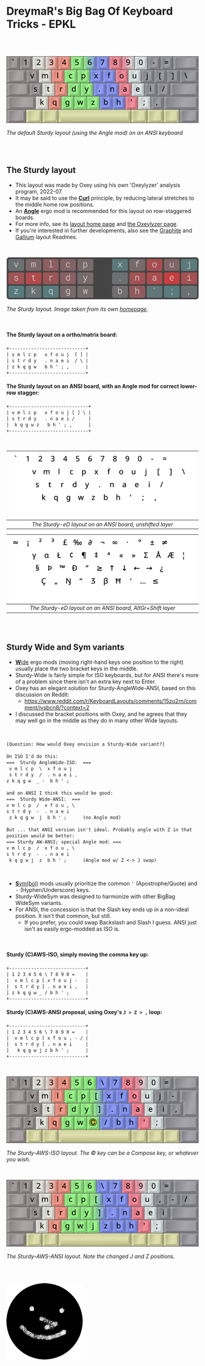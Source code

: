 DreymaR's Big Bag Of Keyboard Tricks - EPKL
===========================================
<br><br>

![Sturdy Angle-ANSI help image](./Sturdy_ANS-A_EPKL.png)

_The default Sturdy layout (using the Angle mod) on an ANSI keyboard_

<br><br>

The Sturdy layout
-----------------
- This layout was made by Oxey using his own 'Oxeylyzer' analysis program, 2022-07.
- It may be said to use the [**Curl**][ErgCrl] principle, by reducing lateral stretches to the middle home row positions.
- An [**Angle**][ErgAWi] ergo mod is recommended for this layout on row-staggered boards.
- For more info, see its [layout home page][LayHom] and [the Oxeylyzer page][AnaHom].
- If you're interested in further developments, also see the [Graphite][GraPKL] and [Gallium][GalPKL] layout Readmes.
<br>

![Sturdy layout image from its web site](./_Res/Sturdy_Web.png)

_The Sturdy layout. Image taken from its own [homepage][LayHom]._

<br>

#### The Sturdy layout on a ortho/matrix board:
```
+----------------------------+
| v m l c p   x f o u j  [ ] |
| s t r d y   . n a e i  / \ |
| z k q g w   b h ' ; ,      |
+----------------------------+
```

#### The Sturdy layout on an ANSI board, with an Angle mod for correct lower-row stagger:
```
+-----------------------------+
| v m l c p   x f o u j [ ] \ |
| s t r d y   . n a e i /     |
|  k q g w z   b h ' ; ,      |
+-----------------------------+
```

<br>

|![EPKL help image for Sturdy-eD on an ANSI board, unshifted layer](./Stu-eD_ANS_Angle/state0.png)|
|   :---:   |
|_The Sturdy-eD layout on an ANSI board, unshifted layer_|

|![EPKL help image for Sturdy-eD on an ANSI board, AltGr+Shift layer](./Stu-eD_ANS_Angle/state7.png)|
|   :---:   |
|_The Sturdy-eD layout on an ANSI board, AltGr+Shift layer_|

<br><br>

Sturdy Wide and Sym variants
----------------------------
- [**W**ide][ErgAWi] ergo mods (moving right-hand keys one position to the right) usually place the two bracket keys in the middle.
- Sturdy-Wide is fairly simple for ISO keyboards, but for ANSI there's more of a problem since there isn't an extra key next to Enter.
- Oxey has an elegant solution for Sturdy-AngleWide-ANSI, based on this discussion on Reddit:
	- https://www.reddit.com/r/KeyboardLayouts/comments/15zu2rn/comment/jysbcn8/?context=2
- I discussed the bracket positions with Oxey, and he agrees that they may well go in the middle as they do in many other Wide layouts.
<br>

	[Question: How would Oxey envision a Sturdy-Wide variant?]
	
	On ISO I'd do this:
	===  Sturdy AngleWide-ISO:  ===
	 v m l c p  \  x f o u j    
	 s t r d y  /  . n a e i ,  
	z k q g w  _ -  b h ' ;     
	
	and on ANSI I think this would be good:
	===  Sturdy Wide-ANSI:  ===
	v m l c p  /  x f o u , \   
	s t r d y  -  . n a e i     
	 z k q g w  j  b h ' ;      (no Angle mod)
	
	But ... that ANSI version isn't ideal. Probably angle with Z in that position would be better:
	=== Sturdy AW-ANSI; special Angle mod: ===
	v m l c p  /  x f o u , \   
	s t r d y  -  . n a e i     
	 k q g w j  z  b h ' ;      (Angle mod w/ Z <-> J swap)

<br>

- [**S**ym(bol)][ErgSym] mods usually prioritize the common <kbd>'</kbd> (Apostrophe/Quote) and <kbd>-</kbd> (Hyphen/Underscore) keys.
- Sturdy-WideSym was designed to harmonize with other BigBag WideSym variants.
- For ANSI, the concession is that the Slash key ends up in a non-ideal position. It isn't that common, but still.
	- If you prefer, you could swap Backslash and Slash I guess. ANSI just isn't as easily ergo-modded as ISO is.
<br>

#### Sturdy (C)AWS-ISO, simply moving the comma key up:
```
+----------------------------+
| 1 2 3 4 5 6 \ 7 8 9 0 =    |
|  v m l c p [ x f o u j -   |
|  s t r d y ] . n a e i ,   |
| z k q g w _ / b h ' ;      |
+----------------------------+
```

#### Sturdy (C)AWS-ANSI proposal, using Oxey's `J > Z > ,` loop:
```
+----------------------------+
| 1 2 3 4 5 6 \ 7 8 9 0 =    |
|  v m l c p [ x f o u , - / |
|  s t r d y ] . n a e i     |
|   k q g w j z b h ' ;      |
+----------------------------+
```

<br>

![Sturdy (C)AWS-ISO help image](./Sturdy_ISO-AWS_EPKL.png)

_The Sturdy-AWS-ISO layout. The © key can be a Compose key, or whatever you wish._

<br>

![Sturdy (C)AWS-ANSI help image](./Sturdy_ANS-AWS_EPKL.png)

_The Sturdy-AWS-ANSI layout. Note the changed J and Z positions._

<br><br>

![Oxey profile logo](./_Res/Oxey_GitHub.png)


[LayHom]: https://o-x-e-y.github.io/layouts/sturdy/                 (The Sturdy layout home page)
[AnaHom]: https://github.com/O-X-E-Y/oxeylyzer                      (The Oxeylyzer layout analyzer home page)
[GraPKL]: ../Graphite/                                              (The Graphite layout in EPKL)
[GalPKL]: ../Gallium/                                               (The Gallium layout in EPKL)
[ErgAWi]: https://dreymar.colemak.org/ergo-mods.html#angle-wide     (DreymaR's BigBag on Angle+Wide ergo mods)
[ErgCrl]: https://dreymar.colemak.org/ergo-mods.html#curl-dh        (DreymaR's BigBag on the Curl-DH ergo mod)
[ErgSym]: https://dreymar.colemak.org/ergo-mods.html#symbols        (DreymaR's BigBag on the Symbols ergo mod)
